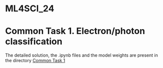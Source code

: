 # ML4SCI_24

# Common Task 1. Electron/photon classification

The detailed solution, the .ipynb files and the model weights are present in the directory [Common Task 1]([url](https://github.com/Vishak-Bhat30/ML4SCI_24/blob/main/Common%20Task%201/ML4SCI_Electron_photon_classification.md)https://github.com/Vishak-Bhat30/ML4SCI_24/blob/main/Common%20Task%201/ML4SCI_Electron_photon_classification.md)

